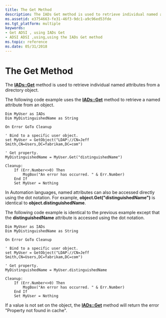```yaml
---
title: The Get Method
description: The IADs Get method is used to retrieve individual named attributes from a directory object.
ms.assetid: e3754663-fe31-46f3-9dc1-a9c96ed53fde
ms.tgt_platform: multiple
keywords:
- Get ADSI , using IADs Get
- ADSI ADSI ,using,using the IADs Get method
ms.topic: reference
ms.date: 05/31/2018
---
```


# The Get Method

The [**IADs::Get**](/windows/desktop/api/Iads/nf-iads-iads-get) method is used to retrieve individual named attributes from a directory object.

The following code example uses the [**IADs::Get**](/windows/desktop/api/Iads/nf-iads-iads-get) method to retrieve a named attribute from an object.


```VB
Dim MyUser as IADs
Dim MyDistinguishedName as String

On Error GoTo Cleanup
 
' Bind to a specific user object.
set MyUser = GetObject("LDAP://CN=Jeff Smith,CN=Users,DC=fabrikam,DC=com")
 
' Get property.
MyDistinguishedName = MyUser.Get("distinguishedName")

Cleanup:
    If (Err.Number<>0) Then
        MsgBox("An error has occurred. " & Err.Number)
    End If
    Set MyUser = Nothing
```



In Automation languages, named attributes can also be accessed directly using the dot notation. For example, **object.Get("distinguishedName")** is identical to **object.distinguishedName**.

The following code example is identical to the previous example except that the **distinguishedName** attribute is accessed using the dot notation.


```VB
Dim MyUser as IADs
Dim MyDistinguishedName as String

On Error GoTo Cleanup
 
' Bind to a specific user object.
set MyUser = GetObject("LDAP://CN=Jeff Smith,CN=Users,DC=fabrikam,DC=com")
 
' Get property.
MyDistinguishedName = MyUser.distinguishedName

Cleanup:
    If (Err.Number<>0) Then
        MsgBox("An error has occurred. " & Err.Number)
    End If
    Set MyUser = Nothing
```



If a value is not set on the object, the [**IADs::Get**](/windows/desktop/api/Iads/nf-iads-iads-get) method will return the error "Property not found in cache".

 

 




